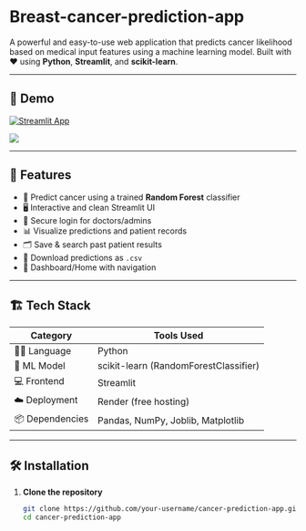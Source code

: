 # Breast-cancer-prediction-app

A powerful and easy-to-use web application that predicts cancer likelihood based on medical input features using a machine learning model. Built with ❤️ using **Python**, **Streamlit**, and **scikit-learn**.

---

## 📸 Demo

[![Streamlit App](https://img.shields.io/badge/🔗-Click%20here%20to%20launch-blue)](https://your-render-app-url.com)

<img src="https://img.shields.io/badge/Status-Active-brightgreen" />

---

## 🚀 Features

- 🎯 Predict cancer using a trained **Random Forest** classifier
- 🖥️ Interactive and clean Streamlit UI
- 🔐 Secure login for doctors/admins
- 📊 Visualize predictions and patient records
- 🗂️ Save & search past patient results
- 📁 Download predictions as `.csv`
- 📌 Dashboard/Home with navigation

---

## 🏗️ Tech Stack

| Category          | Tools Used                             |
|------------------|-----------------------------------------|
| 👩‍💻 Language       | Python                                 |
| 🧠 ML Model        | scikit-learn (RandomForestClassifier)  |
| 💻 Frontend       | Streamlit                              |
| ☁️ Deployment     | Render (free hosting)                  |
| 📦 Dependencies   | Pandas, NumPy, Joblib, Matplotlib       |

---

## 🛠️ Installation

1. **Clone the repository**
   ```bash
   git clone https://github.com/your-username/cancer-prediction-app.git
   cd cancer-prediction-app
